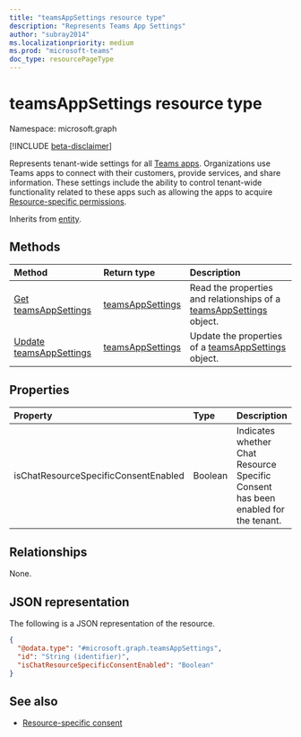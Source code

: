 ```yaml
---
title: "teamsAppSettings resource type"
description: "Represents Teams App Settings"
author: "subray2014"
ms.localizationpriority: medium
ms.prod: "microsoft-teams"
doc_type: resourcePageType
---
```


# teamsAppSettings resource type

Namespace: microsoft.graph

[!INCLUDE [beta-disclaimer](../../includes/beta-disclaimer.md)]

Represents tenant-wide settings for all [Teams apps](teamsapp.md). Organizations use Teams apps to connect with their customers, provide services, and share information. These settings include the ability to control tenant-wide functionality related to these apps such as allowing the apps to acquire [Resource-specific permissions](/microsoftteams/platform/graph-api/rsc/resource-specific-consent).

Inherits from [entity](../resources/entity.md).

## Methods
|Method|Return type|Description|
|:---|:---|:---|
|[Get teamsAppSettings](../api/teamsappsettings-get.md)|[teamsAppSettings](../resources/teamsappsettings.md)|Read the properties and relationships of a [teamsAppSettings](../resources/teamsappsettings.md) object.|
|[Update teamsAppSettings](../api/teamsappsettings-update.md)|[teamsAppSettings](../resources/teamsappsettings.md)|Update the properties of a [teamsAppSettings](../resources/teamsappsettings.md) object.|

## Properties
|Property|Type|Description|
|:---|:---|:---|
|isChatResourceSpecificConsentEnabled|Boolean|Indicates whether Chat Resource Specific Consent has been enabled for the tenant.|

## Relationships
None.

## JSON representation
The following is a JSON representation of the resource.
<!-- {
  "blockType": "resource",
  "keyProperty": "id",
  "@odata.type": "microsoft.graph.teamsAppSettings",
  "baseType": "microsoft.graph.entity",
  "openType": false
}
-->
``` json
{
  "@odata.type": "#microsoft.graph.teamsAppSettings",
  "id": "String (identifier)",
  "isChatResourceSpecificConsentEnabled": "Boolean"
}
```

## See also

- [Resource-specific consent](/microsoftteams/platform/graph-api/rsc/resource-specific-consent)